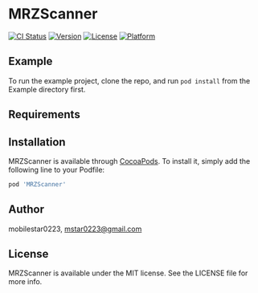 # MRZScanner

[![CI Status](https://img.shields.io/travis/mobilestar0223/MRZScanner.svg?style=flat)](https://travis-ci.org/mobilestar0223/MRZScanner)
[![Version](https://img.shields.io/cocoapods/v/MRZScanner.svg?style=flat)](https://cocoapods.org/pods/MRZScanner)
[![License](https://img.shields.io/cocoapods/l/MRZScanner.svg?style=flat)](https://cocoapods.org/pods/MRZScanner)
[![Platform](https://img.shields.io/cocoapods/p/MRZScanner.svg?style=flat)](https://cocoapods.org/pods/MRZScanner)

## Example

To run the example project, clone the repo, and run `pod install` from the Example directory first.

## Requirements

## Installation

MRZScanner is available through [CocoaPods](https://cocoapods.org). To install
it, simply add the following line to your Podfile:

```ruby
pod 'MRZScanner'
```

## Author

mobilestar0223, mstar0223@gmail.com

## License

MRZScanner is available under the MIT license. See the LICENSE file for more info.
